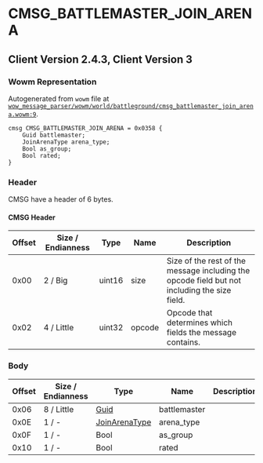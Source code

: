 # CMSG_BATTLEMASTER_JOIN_ARENA

## Client Version 2.4.3, Client Version 3

### Wowm Representation

Autogenerated from `wowm` file at [`wow_message_parser/wowm/world/battleground/cmsg_battlemaster_join_arena.wowm:9`](https://github.com/gtker/wow_messages/tree/main/wow_message_parser/wowm/world/battleground/cmsg_battlemaster_join_arena.wowm#L9).
```rust,ignore
cmsg CMSG_BATTLEMASTER_JOIN_ARENA = 0x0358 {
    Guid battlemaster;
    JoinArenaType arena_type;
    Bool as_group;
    Bool rated;
}
```
### Header

CMSG have a header of 6 bytes.

#### CMSG Header

| Offset | Size / Endianness | Type   | Name   | Description |
| ------ | ----------------- | ------ | ------ | ----------- |
| 0x00   | 2 / Big           | uint16 | size   | Size of the rest of the message including the opcode field but not including the size field.|
| 0x02   | 4 / Little        | uint32 | opcode | Opcode that determines which fields the message contains.|

### Body

| Offset | Size / Endianness | Type | Name | Description | Comment |
| ------ | ----------------- | ---- | ---- | ----------- | ------- |
| 0x06 | 8 / Little | [Guid](../spec/packed-guid.md) | battlemaster |  |  |
| 0x0E | 1 / - | [JoinArenaType](joinarenatype.md) | arena_type |  |  |
| 0x0F | 1 / - | Bool | as_group |  |  |
| 0x10 | 1 / - | Bool | rated |  |  |

